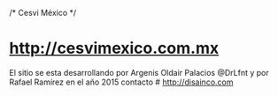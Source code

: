 /* Cesvi México */
# http://cesvimexico.com.mx

El sitio se esta desarrollando por Argenis Oldair Palacios @DrLfnt y por Rafael Ramírez en el año 2015
contacto # http://disainco.com